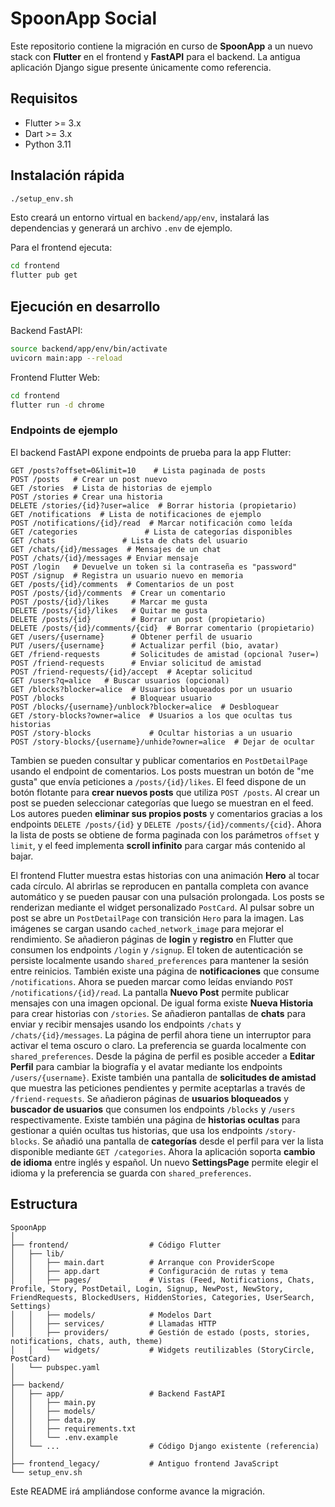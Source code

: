# SpoonApp Social

Este repositorio contiene la migración en curso de **SpoonApp** a un nuevo stack
con **Flutter** en el frontend y **FastAPI** para el backend. La antigua
aplicación Django sigue presente únicamente como referencia.

## Requisitos
- Flutter >= 3.x
- Dart >= 3.x
- Python 3.11

## Instalación rápida

```bash
./setup_env.sh
```

Esto creará un entorno virtual en `backend/app/env`, instalará las dependencias y generará un archivo `.env` de ejemplo.

Para el frontend ejecuta:

```bash
cd frontend
flutter pub get
```

## Ejecución en desarrollo

Backend FastAPI:

```bash
source backend/app/env/bin/activate
uvicorn main:app --reload
```

Frontend Flutter Web:

```bash
cd frontend
flutter run -d chrome
```

### Endpoints de ejemplo

El backend FastAPI expone endpoints de prueba para la app Flutter:

```text
GET /posts?offset=0&limit=10    # Lista paginada de posts
POST /posts   # Crear un post nuevo
GET /stories  # Lista de historias de ejemplo
POST /stories # Crear una historia
DELETE /stories/{id}?user=alice  # Borrar historia (propietario)
GET /notifications  # Lista de notificaciones de ejemplo
POST /notifications/{id}/read  # Marcar notificación como leída
GET /categories               # Lista de categorías disponibles
GET /chats               # Lista de chats del usuario
GET /chats/{id}/messages  # Mensajes de un chat
POST /chats/{id}/messages # Enviar mensaje
POST /login   # Devuelve un token si la contraseña es "password"
POST /signup  # Registra un usuario nuevo en memoria
GET /posts/{id}/comments  # Comentarios de un post
POST /posts/{id}/comments  # Crear un comentario
POST /posts/{id}/likes     # Marcar me gusta
DELETE /posts/{id}/likes   # Quitar me gusta
DELETE /posts/{id}         # Borrar un post (propietario)
DELETE /posts/{id}/comments/{cid}  # Borrar comentario (propietario)
GET /users/{username}      # Obtener perfil de usuario
PUT /users/{username}      # Actualizar perfil (bio, avatar)
GET /friend-requests       # Solicitudes de amistad (opcional ?user=)
POST /friend-requests      # Enviar solicitud de amistad
POST /friend-requests/{id}/accept  # Aceptar solicitud
GET /users?q=alice   # Buscar usuarios (opcional)
GET /blocks?blocker=alice  # Usuarios bloqueados por un usuario
POST /blocks               # Bloquear usuario
POST /blocks/{username}/unblock?blocker=alice  # Desbloquear
GET /story-blocks?owner=alice  # Usuarios a los que ocultas tus historias
POST /story-blocks             # Ocultar historias a un usuario
POST /story-blocks/{username}/unhide?owner=alice  # Dejar de ocultar
```
Tambien se pueden consultar y publicar comentarios en `PostDetailPage` usando el endpoint de comentarios. Los posts muestran un botón de "me gusta" que envía peticiones a `/posts/{id}/likes`.
El feed dispone de un botón flotante para **crear nuevos posts** que utiliza `POST /posts`.
Al crear un post se pueden seleccionar categorías que luego se muestran en el feed.
Los autores pueden **eliminar sus propios posts** y comentarios gracias a los
endpoints `DELETE /posts/{id}` y
`DELETE /posts/{id}/comments/{cid}`.
Ahora la lista de posts se obtiene de forma paginada con los parámetros `offset`
y `limit`, y el feed implementa **scroll infinito** para cargar más contenido al
bajar.

El frontend Flutter muestra estas historias con una animación **Hero** al tocar
cada círculo. Al abrirlas se reproducen en pantalla completa con avance
automático y se pueden pausar con una pulsación prolongada. Los posts se
renderizan mediante el widget personalizado
`PostCard`. Al pulsar sobre un post se abre un `PostDetailPage` con transición
`Hero` para la imagen. Las imágenes se cargan usando `cached_network_image` para
mejorar el rendimiento. Se añadieron páginas de **login** y **registro** en Flutter
que consumen los endpoints `/login` y `/signup`.
El token de autenticación se persiste localmente usando
`shared_preferences` para mantener la sesión entre reinicios.
También existe una página de **notificaciones** que consume `/notifications`.
Ahora se pueden marcar como leídas enviando `POST /notifications/{id}/read`.
La pantalla **Nuevo Post** permite publicar mensajes con una imagen opcional.
De igual forma existe **Nueva Historia** para crear historias con `/stories`.
Se añadieron pantallas de **chats** para enviar y recibir mensajes usando los
endpoints `/chats` y `/chats/{id}/messages`.
La página de perfil ahora tiene un interruptor para activar el tema oscuro o
claro. La preferencia se guarda localmente con `shared_preferences`.
Desde la página de perfil es posible acceder a **Editar Perfil** para cambiar la
biografía y el avatar mediante los endpoints `/users/{username}`.
Existe también una pantalla de **solicitudes de amistad** que muestra las
peticiones pendientes y permite aceptarlas a través de `/friend-requests`.
Se añadieron páginas de **usuarios bloqueados** y **buscador de usuarios** que
consumen los endpoints `/blocks` y `/users` respectivamente.
Existe también una página de **historias ocultas** para gestionar a quién
ocultas tus historias, que usa los endpoints `/story-blocks`.
Se añadió una pantalla de **categorías** desde el perfil para ver la lista
disponible mediante `GET /categories`.
Ahora la aplicación soporta **cambio de idioma** entre inglés y español. Un
nuevo **SettingsPage** permite elegir el idioma y la preferencia se guarda con
`shared_preferences`.

## Estructura

```
SpoonApp
│
├── frontend/                  # Código Flutter
│   ├── lib/
│   │   ├── main.dart          # Arranque con ProviderScope
│   │   ├── app.dart           # Configuración de rutas y tema
│   │   ├── pages/             # Vistas (Feed, Notifications, Chats, Profile, Story, PostDetail, Login, Signup, NewPost, NewStory, FriendRequests, BlockedUsers, HiddenStories, Categories, UserSearch, Settings)
│   │   ├── models/            # Modelos Dart
│   │   ├── services/          # Llamadas HTTP
│   │   ├── providers/         # Gestión de estado (posts, stories, notifications, chats, auth, theme)
│   │   └── widgets/           # Widgets reutilizables (StoryCircle, PostCard)
│   └── pubspec.yaml
│
├── backend/
│   ├── app/                   # Backend FastAPI
│   │   ├── main.py
│   │   ├── models/
│   │   ├── data.py
│   │   ├── requirements.txt
│   │   └── .env.example
│   └── ...                    # Código Django existente (referencia)
│
├── frontend_legacy/           # Antiguo frontend JavaScript
└── setup_env.sh
```

Este README irá ampliándose conforme avance la migración.
